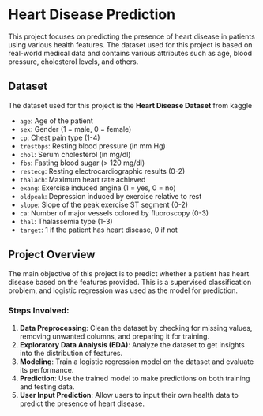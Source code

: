 # Heart Disease Prediction

This project focuses on predicting the presence of heart disease in patients using various health features. The dataset used for this project is based on real-world medical data and contains various attributes such as age, blood pressure, cholesterol levels, and others.

## Dataset

The dataset used for this project is the **Heart Disease Dataset** from kaggle

- `age`: Age of the patient
- `sex`: Gender (1 = male, 0 = female)
- `cp`: Chest pain type (1-4)
- `trestbps`: Resting blood pressure (in mm Hg)
- `chol`: Serum cholesterol (in mg/dl)
- `fbs`: Fasting blood sugar (> 120 mg/dl)
- `restecg`: Resting electrocardiographic results (0-2)
- `thalach`: Maximum heart rate achieved
- `exang`: Exercise induced angina (1 = yes, 0 = no)
- `oldpeak`: Depression induced by exercise relative to rest
- `slope`: Slope of the peak exercise ST segment (0-2)
- `ca`: Number of major vessels colored by fluoroscopy (0-3)
- `thal`: Thalassemia type (1-3)
- `target`: 1 if the patient has heart disease, 0 if not

## Project Overview

The main objective of this project is to predict whether a patient has heart disease based on the features provided. This is a supervised classification problem, and logistic regression was used as the model for prediction.

### Steps Involved:
1. **Data Preprocessing**: Clean the dataset by checking for missing values, removing unwanted columns, and preparing it for training.
2. **Exploratory Data Analysis (EDA)**: Analyze the dataset to get insights into the distribution of features.
3. **Modeling**: Train a logistic regression model on the dataset and evaluate its performance.
4. **Prediction**: Use the trained model to make predictions on both training and testing data.
5. **User Input Prediction**: Allow users to input their own health data to predict the presence of heart disease.
